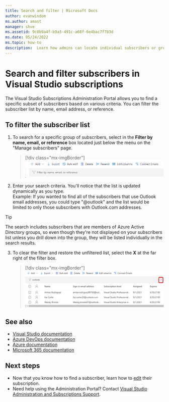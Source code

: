 ```yaml
---
title: Search and filter | Microsoft Docs
author: evanwindom
ms.author: amast
manager: shve
ms.assetid: 9c0b9a4f-b9a3-491c-a68f-6e4bac7f7b3d
ms.date: 05/24/2022
ms.topic: how-to
description:  Learn how admins can locate individual subscribers or groups in the Administration Portal.
---
```


# Search and filter subscribers in Visual Studio subscriptions

The Visual Studio Subscriptions Administration Portal allows you to find a specific subset of subscribers based on various criteria. You can filter the subscriber list by name, email address, or reference.

## To filter the subscriber list

1. To search for a specific group of subscribers, select in the **Filter by name, email, or reference** box located just below the menu on the "Manage subscribers" page.
   > [!div class="mx-imgBorder"]
   > ![Select Filter to search a subscriber list](_img/search-filter/filter-list.png "Select the 'filter' box to enter criteria to limit the subscriptions displayed.")

2. Enter your search criteria.  You'll notice that the list is updated dynamically as you type.  
Example:  If you wanted to find all of the subscribers that use Outlook email addresses, you could type "@outlook" and the list would be limited to only those subscribers with Outlook.com addresses.  

> [!TIP]
> The search includes subscribers that are members of Azure Active Directory groups, so even though they're not displayed on your subscribers list unless you drill down into the group, they will be listed individually in the search results.  

3. To clear the filter and restore the unfiltered list, select the **X** at the far right of the filter box. 
   > [!div class="mx-imgBorder"]
   > ![Clear the filter from the subscriber list](_img/search-filter/clear-filter.png "Select the large 'X' at the right of the filter box to clear criteria and resume viewing all of your assigned subscriptions.")

## See also

+ [Visual Studio documentation](/visualstudio/)
+ [Azure DevOps documentation](/azure/devops/)
+ [Azure documentation](/azure/)
+ [Microsoft 365 documentation](/microsoft-365/)

## Next steps

+ Now that you know how to find a subscriber, learn how to [edit](edit-license.md) their subscription.
+ Need help using the Administration Portal?  Contact [Visual Studio Administration and Subscriptions Support](https://aka.ms/vsadminhelp).